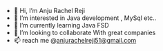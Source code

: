 - 👋 Hi, I’m Anju Rachel Reji
- 👀 I’m interested in Java development , MySql etc..
- 🌱 I’m currently learning Java FSD
- 💞️ I’m looking to collaborate With great companies
- 📫 reach me @anjurachelreji51@gmail.com


